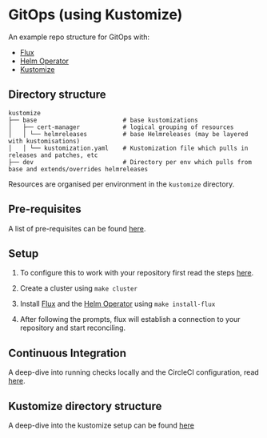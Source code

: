# GitOps (using Kustomize)

An example repo structure for GitOps with:

- [Flux](https://github.com/fluxcd/flux)
- [Helm Operator](https://github.com/fluxcd/helm-operator)
- [Kustomize](https://github.com/kubernetes-sigs/kustomize)

## Directory structure

```
kustomize
├── base                        # base kustomizations             
│   ├── cert-manager            # logical grouping of resources
│   │ └── helmreleases          # base Helmreleases (may be layered with kustomisations)
│   │ └── kustomization.yaml    # Kustomization file which pulls in releases and patches, etc
├── dev                         # Directory per env which pulls from base and extends/overrides helmreleases
```

Resources are organised per environment in the `kustomize` directory.

## Pre-requisites

A list of pre-requisites can be found [here](docs/pre-reqs.md).

## Setup

1. To configure this to work with your repository first read the steps [here](docs/configuration.md).

2. Create a cluster using `make cluster`

3. Install [Flux](https://github.com/fluxcd/flux) and the [Helm Operator](https://github.com/fluxcd/helm-operator) using `make install-flux`

4. After following the prompts, flux will establish a connection to your repository and start reconciling.

## Continuous Integration

A deep-dive into running checks locally and the CircleCI configuration, read [here](docs/ci.md).

## Kustomize directory structure

A deep-dive into the kustomize setup can be found [here](docs/kustomize-setup.md)